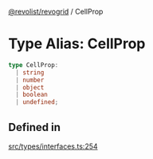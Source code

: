 [@revolist/revogrid](README.md) / CellProp

# Type Alias: CellProp

```ts
type CellProp: 
  | string
  | number
  | object
  | boolean
  | undefined;
```

## Defined in

[src/types/interfaces.ts:254](https://github.com/revolist/revogrid/blob/baf80d21081b40195ffd6e11abd1249f2fd26dae/src/types/interfaces.ts#L254)
